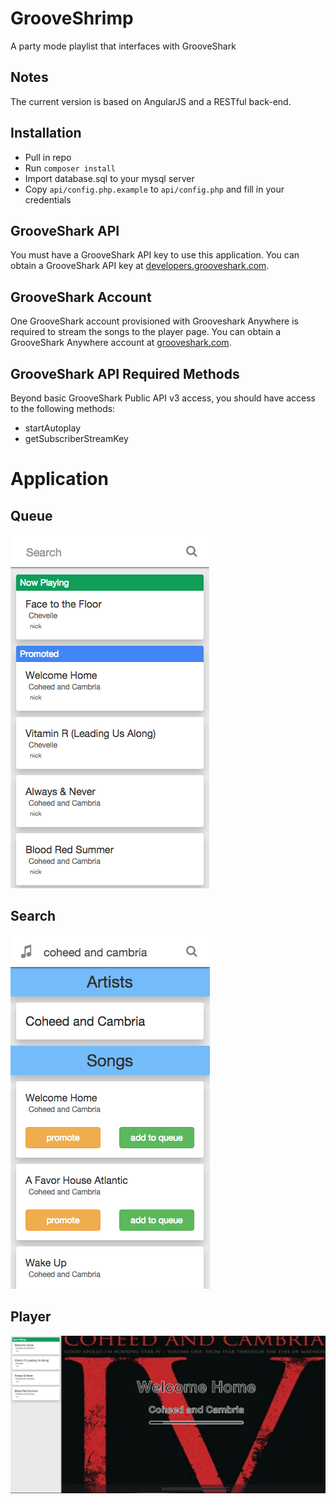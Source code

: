 # GrooveShrimp

A party mode playlist that interfaces with GrooveShark

## Notes
The current version is based on AngularJS and a RESTful back-end.

## Installation

* Pull in repo
* Run `composer install`
* Import database.sql to your mysql server
* Copy `api/config.php.example` to `api/config.php` and fill in your credentials


## GrooveShark API

You must have a GrooveShark API key to use this application.
You can obtain a GrooveShark API key at [developers.grooveshark.com](http://developers.grooveshark.com/).

## GrooveShark Account

One GrooveShark account provisioned with Grooveshark Anywhere is required to stream the songs to the player page.
You can obtain a GrooveShark Anywhere account at [grooveshark.com](http://grooveshark.com).

## GrooveShark API Required Methods

Beyond basic GrooveShark Public API v3 access, you should have access to the following methods:
* startAutoplay
* getSubscriberStreamKey

# Application

## Queue
![Image of Queue](https://raw.githubusercontent.com/nbar1/gs/master/github-resources/images/queue.png)

## Search
![Image of Queue](https://raw.githubusercontent.com/nbar1/gs/master/github-resources/images/search.png)

## Player
![Image of Queue](https://raw.githubusercontent.com/nbar1/gs/master/github-resources/images/player.png)